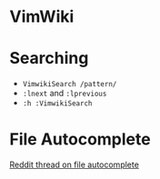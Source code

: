 # VimWiki


# Searching

- `VimwikiSearch /pattern/`
- `:lnext` and `:lprevious`
- `:h :VimwikiSearch`

# File Autocomplete
[Reddit thread on file autocomplete](https://www.reddit.com/r/vim/comments/h8rbw8/vimwiki_page_linking_autocomplete/)

